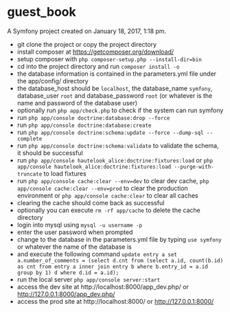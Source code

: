 guest_book
==========

A Symfony project created on January 18, 2017, 1:18 pm.

- git clone the project or copy the project directory
- install composer at https://getcomposer.org/download/
- setup composer with `php composer-setup.php --install-dir=bin`
- cd into the project directory and run `composer install -o`
- the database information is contained in the parameters.yml file under the app/config/ directory
- the database_host should be `localhost`, the database_name `symfony`, database_user `root` and database_password `root` (or whatever is the name and password of the database user)
- optionally run `php app/check.php` to check if the system can run symfony
- run `php app/console doctrine:database:drop --force`
- run `php app/console doctrine:database:create`
- run `php app/console doctrine:schema:update --force --dump-sql --complete`
- run `php app/console doctrine:schema:validate` to validate the schema, it should be successful
- run `php app/console hautelook_alice:doctrine:fixtures:load` or `php app/console hautelook_alice:doctrine:fixtures:load --purge-with-truncate` to load fixtures
- run `php app/console cache:clear --env=dev` to clear dev cache, `php app/console cache:clear --env=prod` to clear the production environment or `php app/console cache:clear` to clear all caches
- clearing the cache should come back as successful
- optionally you can execute `rm -rf app/cache` to delete the cache directory
- login into mysql using `mysql -u username -p`
- enter the user password when prompted
- change to the database in the parameters.yml file by typing `use symfony` or whatever the name of the database is
- and execute the following command `update entry a set a.number_of_comments = (select d.cnt from (select a.id, count(b.id) as cnt from entry a inner join entry b where b.entry_id = a.id group by 1) d where d.id = a.id);`
- run the local server `php app/console server:start`
- access the dev site at http://localhost:8000/app_dev.php/ or http://127.0.0.1:8000/app_dev.php/
- access the prod site at http://localhost:8000/ or http://127.0.0.1:8000/
